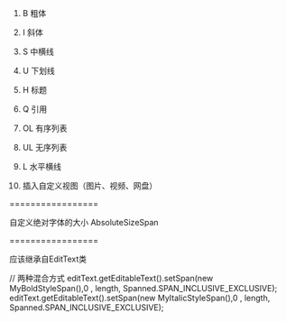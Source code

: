 1. B    粗体

2. I    斜体

3. S    中横线

4. U    下划线

5. H    标题

6. Q    引用

7. OL   有序列表

8. UL   无序列表

9. L    水平横线

10. 插入自定义视图（图片、视频、网盘）


=================

自定义绝对字体的大小
AbsoluteSizeSpan 


=================

应该继承自EditText类

// 两种混合方式
editText.getEditableText().setSpan(new MyBoldStyleSpan(),0 , length, Spanned.SPAN_INCLUSIVE_EXCLUSIVE);
editText.getEditableText().setSpan(new MyItalicStyleSpan(),0 , length, Spanned.SPAN_INCLUSIVE_EXCLUSIVE);


